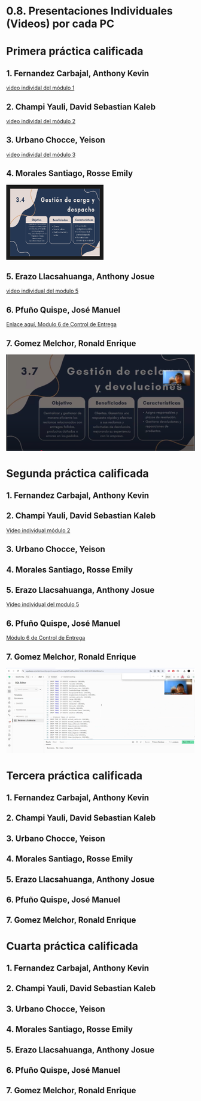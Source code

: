 # 0.8. Presentaciones Individuales (Videos) por cada PC

# Primera práctica calificada

## 1. Fernandez Carbajal, Anthony Kevin
[video individal del módulo 1](https://youtu.be/2zpgpdBD6PI)

## 2. Champi Yauli, David Sebastian Kaleb

[video individal del módulo 2](https://www.youtube.com/watch?v=VD_s0wngTjo&ab_channel=Magikratos13)

## 3. Urbano Chocce, Yeison

[video individal del módulo 3](https://youtu.be/mdaLu4UQGQ8)

## 4. Morales Santiago, Rosse Emily
<a href="https://youtu.be/DzdwbL-lyiQ" target="_blank"><img src="modulo4.png" 
alt="Modulo Gestión de carga y despacho" width="240" height="180" border="10" /></a>

## 5. Erazo Llacsahuanga, Anthony Josue

[video individual del modulo 5](https://youtu.be/puw6mkEdQ2Y)

## 6. Pfuño Quispe, José Manuel
[Enlace aquí, Modulo 6 de Control de Entrega](https://youtu.be/ufeCsc9Kork)

## 7. Gomez Melchor, Ronald Enrique
[![Gestión de reclamos y devoluciones](https://github.com/fiis-bd251/bd251-grupo5/blob/main/0/0.8/miniatura7.png)](https://youtu.be/XYv8NEHs6m4)
# Segunda práctica calificada

## 1. Fernandez Carbajal, Anthony Kevin

## 2. Champi Yauli, David Sebastian Kaleb
[Video individual módulo 2](https://www.youtube.com/watch?v=WMZWOWvLt-8&ab_channel=Magikratos13)

## 3. Urbano Chocce, Yeison

## 4. Morales Santiago, Rosse Emily

## 5. Erazo Llacsahuanga, Anthony Josue
[Video individual del modulo 5](https://youtu.be/guAleWOBNn0)

## 6. Pfuño Quispe, José Manuel
[Módulo 6 de Control de Entrega](https://youtu.be/5a7nJmtKTb8)

## 7. Gomez Melchor, Ronald Enrique
[![Gestión de reclamos y devoluciones](https://github.com/fiis-bd251/bd251-grupo5/blob/main/0/0.8/miniatura7_2.png)](https://youtu.be/Zjudm8iqgcU)
# Tercera práctica calificada

## 1. Fernandez Carbajal, Anthony Kevin

## 2. Champi Yauli, David Sebastian Kaleb

## 3. Urbano Chocce, Yeison

## 4. Morales Santiago, Rosse Emily

## 5. Erazo Llacsahuanga, Anthony Josue

## 6. Pfuño Quispe, José Manuel

## 7. Gomez Melchor, Ronald Enrique

# Cuarta práctica calificada

## 1. Fernandez Carbajal, Anthony Kevin

## 2. Champi Yauli, David Sebastian Kaleb

## 3. Urbano Chocce, Yeison

## 4. Morales Santiago, Rosse Emily

## 5. Erazo Llacsahuanga, Anthony Josue

## 6. Pfuño Quispe, José Manuel

## 7. Gomez Melchor, Ronald Enrique
